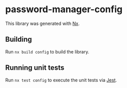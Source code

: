 # password-manager-config

This library was generated with [Nx](https://nx.dev).

## Building

Run `nx build config` to build the library.

## Running unit tests

Run `nx test config` to execute the unit tests via [Jest](https://jestjs.io).
